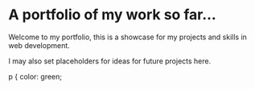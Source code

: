 # A portfolio of my work so far...
<p>Welcome to my portfolio, this is a showcase for my projects and skills in web development.</p>
<p>I may also set placeholders for ideas for future projects here.</p>

p {
  color: green;
